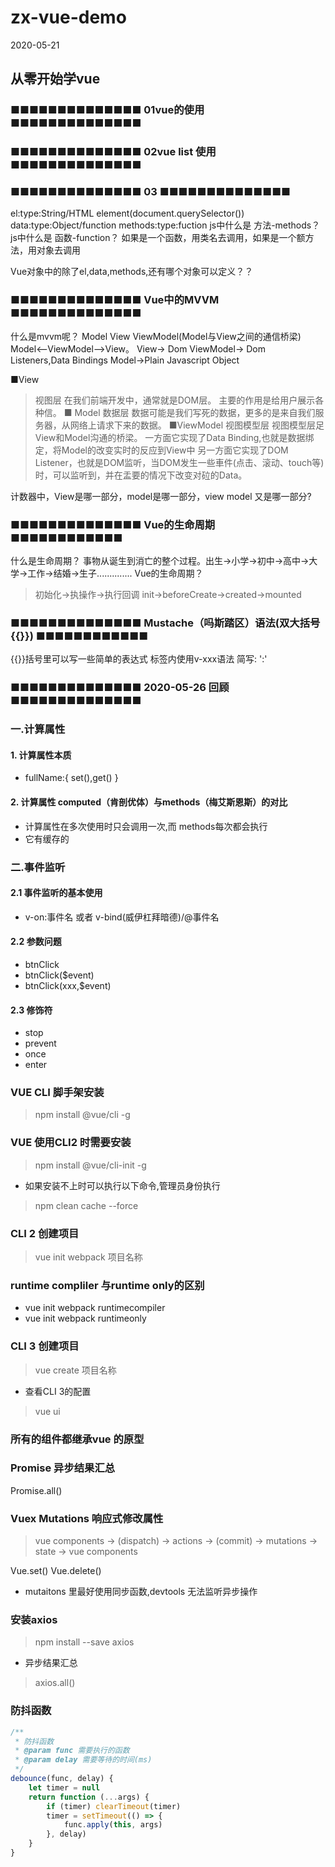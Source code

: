 # zx-vue-demo
2020-05-21

## 从零开始学vue

### ■■■■■■■■■■■■■■ 01vue的使用 ■■■■■■■■■■■■■■

### ■■■■■■■■■■■■■■ 02vue list 使用 ■■■■■■■■■■■■■■

### ■■■■■■■■■■■■■■ 03 ■■■■■■■■■■■■■■
el:type:String/HTML element(document.querySelector())
data:type:Object/function
methods:type:fuction
js中什么是 方法-methods？
js中什么是 函数-function？
如果是一个函数，用类名去调用，如果是一个额方法，用对象去调用 

Vue对象中的除了el,data,methods,还有哪个对象可以定义？？

### ■■■■■■■■■■■■■■ Vue中的MVVM ■■■■■■■■■■■■■■
什么是mvvm呢？ Model View ViewModel(Model与View之间的通信桥梁)   Model<--ViewModel-->View。
View-> Dom
ViewModel-> Dom Listeners,Data Bindings
Model->Plain Javascript Object

■View
>视图层
>在我们前端开发中，通常就是DOM层。
>主要的作用是给用户展示各种信。
■ Model
>数据层
>数据可能是我们写死的数据，更多的是来自我们服务器，从网络上请求下来的数据。
■ViewModel
>视图模型层
>视图模型层足View和Model沟通的桥梁。
>一方面它实现了Data Binding,也就是数据绑定，将Model的改变实时的反应到View中 
>另一方面它实现了DOM Listener，也就是DOM监听，当DOM发生一些車件(点击、滚动、touch等)时，可以监听到，并在盂要的情况下改变对砬的Data。

计数器中，View是哪一部分，model是哪一部分，view model 又是哪一部分?

### ■■■■■■■■■■■■■■ Vue的生命周期 ■■■■■■■■■■■■
什么是生命周期？
事物从诞生到消亡的整个过程。出生->小学->初中->高中->大学->工作->结婚->生子..............
Vue的生命周期？
>初始化->执操作->执行回调
>init->beforeCreate->created->mounted

### ■■■■■■■■■■■■■■ Mustache（吗斯踏区）语法(双大括号{{}}) ■■■■■■■■■■■■
{{}}括号里可以写一些简单的表达式
标签内使用v-xxx语法 简写: ':'

### ■■■■■■■■■■■■■■ 2020-05-26 回顾 ■■■■■■■■■■■■■■
### 一.计算属性
#### 1. 计算属性本质
* fullName:{ set(),get() }
#### 2. 计算属性 computed（肯剖优体）与methods（梅艾斯恩斯）的对比
 * 计算属性在多次使用时只会调用一次,而 methods每次都会执行
 * 它有缓存的
### 二.事件监听
#### 2.1 事件监听的基本使用
* v-on:事件名 或者 v-bind(威伊杠拜暗德)/@事件名
#### 2.2 参数问题
* btnClick
* btnClick($event)
* btnClick(xxx,$event)
#### 2.3 修饰符
* stop
* prevent
* once
* enter

### VUE CLI 脚手架安装
>npm install @vue/cli -g
### VUE 使用CLI2 时需要安装
>npm install @vue/cli-init -g

* 如果安装不上时可以执行以下命令,管理员身份执行
>npm clean cache --force

### CLI 2 创建项目
>vue init webpack  项目名称

### runtime compliler 与runtime only的区别
* vue init webpack runtimecompiler
* vue init webpack runtimeonly

### CLI 3 创建项目
>vue create 项目名称
* 查看CLI 3的配置
>vue ui

### 所有的组件都继承vue 的原型

### Promise 异步结果汇总
Promise.all()

### Vuex Mutations 响应式修改属性
>vue components -> (dispatch) -> actions -> (commit) -> mutations -> state -> vue components

Vue.set()
Vue.delete()

* mutaitons 里最好使用同步函数,devtools 无法监听异步操作

### 安装axios
>npm install --save axios

- 异步结果汇总
>axios.all()

### 防抖函数
~~~js
/**
 * 防抖函数
 * @param func 需要执行的函数
 * @param delay 需要等待的时间(ms)
 */
debounce(func, delay) {
    let timer = null
    return function (...args) {
        if (timer) clearTimeout(timer)
        timer = setTimeout(() => {
            func.apply(this, args)
        }, delay)
    }
}
~~~